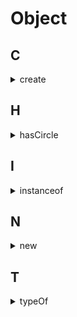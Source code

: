 # Object

## C

<details>
<summary>create</summary>

```js
function create(prototype, descriptors = {}) {
  function NOP() {}
  NOP.prototype = prototype;
  const empty = new NOP();
  Object.defineProperties(empty, descriptors);
  return empty;
}
```

</details>

## H

<details>
<summary>hasCircle</summary>

```js
function hasCircle(obj) {
  
}
```

</details>


## I

<details>
<summary>instanceof</summary>

```js
function myInstanceof(a, A) {
  // es 新标准
  if (A[Symbol.hasInstane]) return A[Symbol.hasInstane].call(A, a);

  while (true) {
    if (a === null) return false;
    if (a.__proto__ === A.prototype) return true;
    a = a.__proto__;
  }
}

// test
function A() {}
console.log(myInstanceof(new A(), A)); //
function B() {}
A.prototype = Object.create(B.prototype);
console.log(myInstanceof(new A(), B)); //
```

</details>

## N

<details>
<summary>new</summary>

```js
function myNew(A, ...args) {
  const empty = {};
  const result = (A.call(empty, ...args).empty.__proto__ = A.prototype);

  return result instanceof Object ? res : empty;
}
```
</details>

## T

<details>
<summary>typeOf</summary>

```js
function typeOf(target) {
  return /^\[object\s(\w+)\]$/.exec(Object.prototype.toString.call(target))[1].toLowerCase()
}
```
</details>

